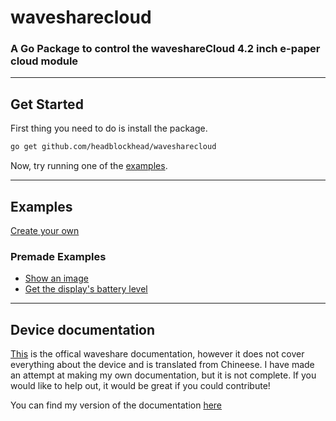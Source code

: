 # wavesharecloud

### A Go Package to control the waveshareCloud 4.2 inch e-paper cloud module

---

## Get Started

First thing you need to do is install the package.

```bash
go get github.com/headblockhead/wavesharecloud
```

Now, try running one of the [examples](#examples).

---

## Examples

[Create your own](examples/templateExample/)

### Premade Examples

- [Show an image](examples/showImage/)
- [Get the display's battery level](examples/getBattery/)

---

## Device documentation

[This](https://www.waveshare.com/wiki/4.2inch_e-Paper_Cloud_Module) is the offical waveshare documentation, however it does not cover everything about the device and is translated from Chineese. I have made an attempt at making my own documentation, but it is not complete. If you would like to help out, it would be great if you could contribute!

You can find my version of the documentation [here](DISPLAYDOCS.md)
